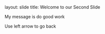 layout: slide
title: Welcome to our Second Slide

My message is do good work 

Use left arrow to go back
